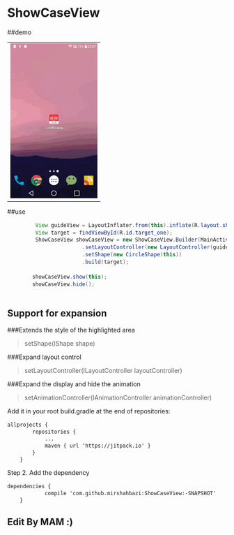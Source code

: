 # ShowCaseView


##demo
<table sytle="border: 0px;">
<tr>
<td><img width="200px" src="https://github.com/corerzhang/ShowCaseView/raw/master/screenshot/showcase.gif" /></td>
</tr>
</table>

##use
```java
         View guideView = LayoutInflater.from(this).inflate(R.layout.showcase_content_one, null, false);
         View target = findViewById(R.id.target_one);
         ShowCaseView showCaseView = new ShowCaseView.Builder(MainActivity.this)
                        .setLayoutController(new LayoutController(guideView))
                        .setShape(new CircleShape(this))
                        .build(target);
        
        showCaseView.show(this);
        showCaseView.hide();
        
```

## Support for expansion

###Extends the style of the highlighted area
>setShape(IShape shape)

###Expand layout control
>setLayoutController(ILayoutController layoutController)

###Expand the display and hide the animation
>setAnimationController(IAnimationController animationController)

Add it in your root build.gradle at the end of repositories:
```
allprojects {
		repositories {
			...
			maven { url 'https://jitpack.io' }
		}
	}
```

Step 2. Add the dependency

```
dependencies {
	        compile 'com.github.mirshahbazi:ShowCaseView:-SNAPSHOT'
	}
```

## Edit By MAM :)

